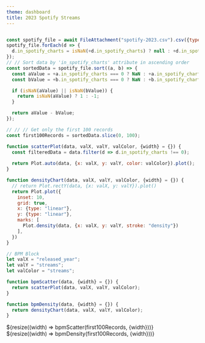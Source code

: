 ```yaml
---
theme: dashboard
title: 2023 Spotify Streams
---
```

<!-- Load and transform the data -->

```js

const spotify_file = await FileAttachment("spotify-2023.csv").csv({typed: true});
spotify_file.forEach(d => {
  d.in_spotify_charts = isNaN(+d.in_spotify_charts) ? null : +d.in_spotify_charts;
});
// // Sort data by 'in_spotify_charts' attribute in ascending order
const sortedData = spotify_file.sort((a, b) => {
  const aValue = +a.in_spotify_charts === 0 ? NaN : +a.in_spotify_charts;
  const bValue = +b.in_spotify_charts === 0 ? NaN : +b.in_spotify_charts;

  if (isNaN(aValue) || isNaN(bValue)) {
    return isNaN(aValue) ? 1 : -1;
  }

  return aValue - bValue;
});

// // // Get only the first 100 records
const first100Records = sortedData.slice(0, 100);
```

<!-- Graphs -->

```js
function scatterPlot(data, valX, valY, valColor, {width} = {}) {
  const filteredData = data.filter(d => d.in_spotify_charts !== 0);
  
  return Plot.auto(data, {x: valX, y: valY, color: valColor}).plot();
}

function densityChart(data, valX, valY, valColor, {width} = {}) {
  // return Plot.rectY(data, {x: valX, y: valY}).plot()
  return Plot.plot({
    inset: 10,
    grid: true,
    x: {type: "linear"},
    y: {type: "linear"},
    marks: [
      Plot.density(data, {x: valX, y: valY, stroke: "density"})
    ],
  })
}
```


```js
// BPM Block
let valX = "released_year";
let valY = "streams";
let valColor = "streams";

function bpmScatter(data, {width} = {}) {
  return scatterPlot(data, valX, valY, valColor);
}

function bpmDensity(data, {width} = {}) {
  return densityChart(data, valX, valY, valColor);
}

```

<div class="grid grid-cols-1">
  <div class="card">
    ${resize((width) => bpmScatter(first100Records, {width}))}
  </div>
</div>

<div class="grid grid-cols-1">
  <div class="card">
    ${resize((width) => bpmDensity(first100Records, {width}))}
  </div>
</div>